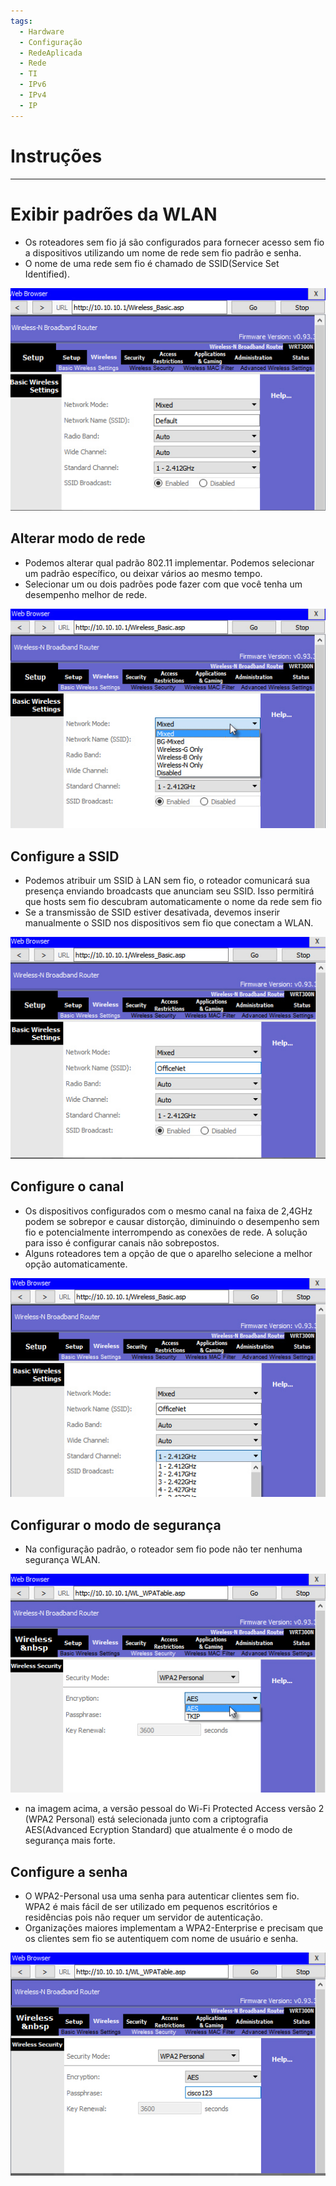 ```yaml
---
tags:
  - Hardware
  - Configuração
  - RedeAplicada
  - Rede
  - TI
  - IPv6
  - IPv4
  - IP
---
```

# Instruções
---

# Exibir padrões da WLAN

- Os roteadores sem fio já são configurados para fornecer acesso sem fio a dispositivos utilizando um nome de rede sem fio padrão e senha. 
- O nome de uma rede sem fio é chamado de SSID(Service Set Identified). 

![](./img/Pasted%20image%2020240304135928.png)

## Alterar modo de rede

- Podemos alterar qual padrão 802.11 implementar. Podemos selecionar um padrão específico, ou deixar vários ao mesmo tempo.
- Selecionar um ou dois padrões pode fazer com que você tenha um desempenho melhor de rede.

![](./img/Pasted%20image%2020240304140058.png)

## Configure a SSID

- Podemos atribuir um SSID à LAN sem fio, o roteador comunicará sua presença enviando broadcasts que anunciam seu SSID. Isso permitirá que hosts sem fio descubram automaticamente o nome da rede sem fio
- Se a transmissão de SSID estiver desativada, devemos inserir manualmente o SSID nos dispositivos sem fio que conectam a WLAN.

![](./img/Pasted%20image%2020240304141016.png)

## Configure o canal

- Os dispositivos configurados com o mesmo canal na faixa de 2,4GHz podem se sobrepor e causar distorção, diminuindo o desempenho sem fio e potencialmente interrompendo as conexões de rede. A solução para isso é configurar canais não sobrepostos.
- Alguns roteadores tem a opção de que o aparelho selecione a melhor opção automaticamente.

![](./img/Pasted%20image%2020240304141214.png)

## Configurar o modo de segurança

- Na configuração padrão, o roteador sem fio pode não ter nenhuma segurança WLAN.

![](./img/Pasted%20image%2020240304141317.png)

- na imagem acima, a versão pessoal do Wi-Fi Protected Access versão 2 (WPA2 Personal) está selecionada junto com a criptografia AES(Advanced Ecryption Standard) que atualmente é o modo de segurança mais forte.

## Configure a senha

- O WPA2-Personal usa uma senha para autenticar clientes sem fio. WPA2 é mais fácil de ser utilizado em pequenos escritórios e residências pois não requer um servidor de autenticação.
- Organizações maiores implementam a WPA2-Enterprise e precisam que os clientes sem fio se autentiquem com nome de usuário e senha.

![](./img/Pasted%20image%2020240304141555.png)

